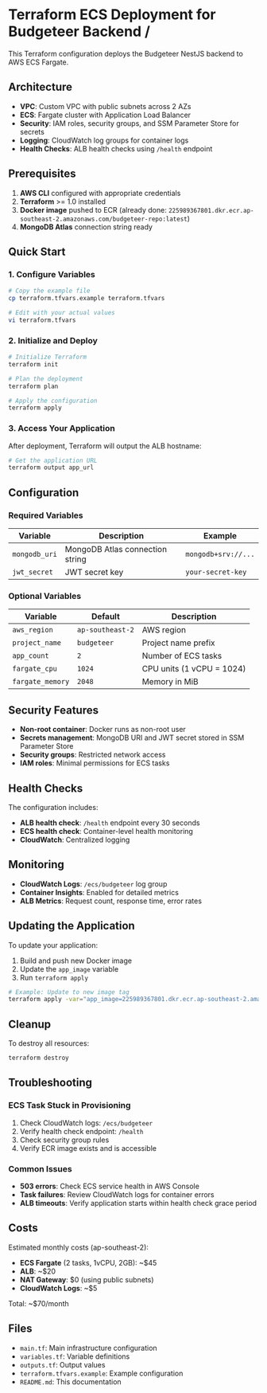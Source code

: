 # Terraform ECS Deployment for Budgeteer Backend /

This Terraform configuration deploys the Budgeteer NestJS backend to AWS ECS Fargate.

## Architecture

- **VPC**: Custom VPC with public subnets across 2 AZs
- **ECS**: Fargate cluster with Application Load Balancer
- **Security**: IAM roles, security groups, and SSM Parameter Store for secrets
- **Logging**: CloudWatch log groups for container logs
- **Health Checks**: ALB health checks using `/health` endpoint

## Prerequisites

1. **AWS CLI** configured with appropriate credentials
2. **Terraform** >= 1.0 installed
3. **Docker image** pushed to ECR (already done: `225989367801.dkr.ecr.ap-southeast-2.amazonaws.com/budgeteer-repo:latest`)
4. **MongoDB Atlas** connection string ready

## Quick Start

### 1. Configure Variables

```bash
# Copy the example file
cp terraform.tfvars.example terraform.tfvars

# Edit with your actual values
vi terraform.tfvars
```

### 2. Initialize and Deploy

```bash
# Initialize Terraform
terraform init

# Plan the deployment
terraform plan

# Apply the configuration
terraform apply
```

### 3. Access Your Application

After deployment, Terraform will output the ALB hostname:

```bash
# Get the application URL
terraform output app_url
```

## Configuration

### Required Variables

| Variable | Description | Example |
|----------|-------------|---------|
| `mongodb_uri` | MongoDB Atlas connection string | `mongodb+srv://...` |
| `jwt_secret` | JWT secret key | `your-secret-key` |

### Optional Variables

| Variable | Default | Description |
|----------|---------|-------------|
| `aws_region` | `ap-southeast-2` | AWS region |
| `project_name` | `budgeteer` | Project name prefix |
| `app_count` | `2` | Number of ECS tasks |
| `fargate_cpu` | `1024` | CPU units (1 vCPU = 1024) |
| `fargate_memory` | `2048` | Memory in MiB |

## Security Features

- **Non-root container**: Docker runs as non-root user
- **Secrets management**: MongoDB URI and JWT secret stored in SSM Parameter Store
- **Security groups**: Restricted network access
- **IAM roles**: Minimal permissions for ECS tasks

## Health Checks

The configuration includes:
- **ALB health check**: `/health` endpoint every 30 seconds
- **ECS health check**: Container-level health monitoring
- **CloudWatch**: Centralized logging

## Monitoring

- **CloudWatch Logs**: `/ecs/budgeteer` log group
- **Container Insights**: Enabled for detailed metrics
- **ALB Metrics**: Request count, response time, error rates

## Updating the Application

To update your application:

1. Build and push new Docker image
2. Update the `app_image` variable
3. Run `terraform apply`

```bash
# Example: Update to new image tag
terraform apply -var="app_image=225989367801.dkr.ecr.ap-southeast-2.amazonaws.com/budgeteer-repo:v2.0.0"
```

## Cleanup

To destroy all resources:

```bash
terraform destroy
```

## Troubleshooting

### ECS Task Stuck in Provisioning

1. Check CloudWatch logs: `/ecs/budgeteer`
2. Verify health check endpoint: `/health`
3. Check security group rules
4. Verify ECR image exists and is accessible

### Common Issues

- **503 errors**: Check ECS service health in AWS Console
- **Task failures**: Review CloudWatch logs for container errors
- **ALB timeouts**: Verify application starts within health check grace period

## Costs

Estimated monthly costs (ap-southeast-2):
- **ECS Fargate** (2 tasks, 1vCPU, 2GB): ~$45
- **ALB**: ~$20
- **NAT Gateway**: $0 (using public subnets)
- **CloudWatch Logs**: ~$5

Total: ~$70/month

## Files

- `main.tf`: Main infrastructure configuration
- `variables.tf`: Variable definitions
- `outputs.tf`: Output values
- `terraform.tfvars.example`: Example configuration
- `README.md`: This documentation
